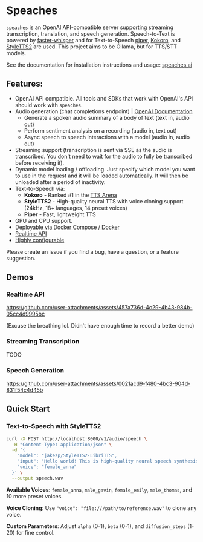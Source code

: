 # Speaches

`speaches` is an OpenAI API-compatible server supporting streaming transcription, translation, and speech generation. Speech-to-Text is powered by [faster-whisper](https://github.com/SYSTRAN/faster-whisper) and for Text-to-Speech [piper](https://github.com/rhasspy/piper), [Kokoro](https://huggingface.co/hexgrad/Kokoro-82M), and [StyleTTS2](https://github.com/yl4579/StyleTTS2) are used. This project aims to be Ollama, but for TTS/STT models.

See the documentation for installation instructions and usage: [speaches.ai](https://speaches.ai/)

## Features:

- OpenAI API compatible. All tools and SDKs that work with OpenAI's API should work with `speaches`.
- Audio generation (chat completions endpoint) | [OpenAI Documentation](https://platform.openai.com/docs/guides/realtime)
  - Generate a spoken audio summary of a body of text (text in, audio out)
  - Perform sentiment analysis on a recording (audio in, text out)
  - Async speech to speech interactions with a model (audio in, audio out)
- Streaming support (transcription is sent via SSE as the audio is transcribed. You don't need to wait for the audio to fully be transcribed before receiving it).
- Dynamic model loading / offloading. Just specify which model you want to use in the request and it will be loaded automatically. It will then be unloaded after a period of inactivity.
- Text-to-Speech via:
  - **Kokoro** - Ranked #1 in the [TTS Arena](https://huggingface.co/spaces/Pendrokar/TTS-Spaces-Arena)
  - **StyleTTS2** - High-quality neural TTS with voice cloning support (24kHz, 18+ languages, 14 preset voices)
  - **Piper** - Fast, lightweight TTS
- GPU and CPU support.
- [Deployable via Docker Compose / Docker](https://speaches.ai/installation/)
- [Realtime API](https://speaches.ai/usage/realtime-api)
- [Highly configurable](https://speaches.ai/configuration/)

Please create an issue if you find a bug, have a question, or a feature suggestion.

## Demos

### Realtime API

https://github.com/user-attachments/assets/457a736d-4c29-4b43-984b-05cc4d9995bc

(Excuse the breathing lol. Didn't have enough time to record a better demo)

### Streaming Transcription

TODO

### Speech Generation

https://github.com/user-attachments/assets/0021acd9-f480-4bc3-904d-831f54c4d45b

## Quick Start

### Text-to-Speech with StyleTTS2

```bash
curl -X POST http://localhost:8000/v1/audio/speech \
  -H "Content-Type: application/json" \
  -d '{
    "model": "jakezp/StyleTTS2-LibriTTS",
    "input": "Hello world! This is high-quality neural speech synthesis.",
    "voice": "female_anna"
  }' \
  --output speech.wav
```

**Available Voices**: `female_anna`, `male_gavin`, `female_emily`, `male_thomas`, and 10 more preset voices.

**Voice Cloning**: Use `"voice": "file:///path/to/reference.wav"` to clone any voice.

**Custom Parameters**: Adjust `alpha` (0-1), `beta` (0-1), and `diffusion_steps` (1-20) for fine control.
